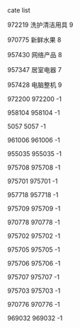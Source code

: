 cate list

972219 洗护清洁用具 9

970775 新鲜水果 8

957430 网络产品 8

957347 居室电器 7

957428 电脑整机 9

972200 972200 -1

958104 958104 -1

5057 5057 -1

961006 961006 -1

955035 955035 -1

975708 975708 -1

975701 975701 -1

957718 957718 -1

975709 975709 -1

970778 970778 -1

975702 975702 -1

975705 975705 -1

975706 975706 -1

975707 975707 -1

975703 975703 -1

970776 970776 -1

969032 969032 -1

